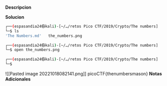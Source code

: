 **Descripcion**

**Solucion**
```bash
┌──(espasandia24㉿kali)-[~/…/retos Pico CTF/2019/Crypto/The numbers]
└─$ ls
'The Numbers.md'   the_numbers.png
                                                                                
┌──(espasandia24㉿kali)-[~/…/retos Pico CTF/2019/Crypto/The numbers]
└─$ open the_numbers.png 
                                                                                
┌──(espasandia24㉿kali)-[~/…/retos Pico CTF/2019/Crypto/The numbers]
└─$ 

```

![[Pasted image 20221018082141.png]]
picoCTF{thenumbersmason}
**Notas Adicionales**